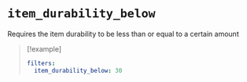 # `item_durability_below`

Requires the item durability to be less than or equal to a certain amount

> [!example]
> ```yaml
> filters:
>   item_durability_below: 30
> ```
